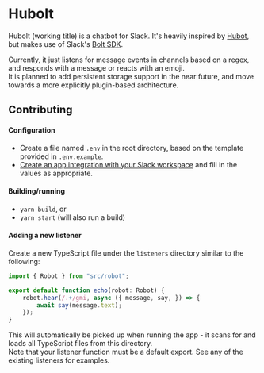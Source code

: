 # Hubolt

Hubolt (working title) is a chatbot for Slack. It's heavily inspired by [Hubot](https://hubot.github.com/), but makes use of Slack's [Bolt SDK](https://github.com/SlackAPI/bolt-js).

Currently, it just listens for message events in channels based on a regex, and responds with a message or reacts with an emoji.  
It is planned to add persistent storage support in the near future, and move towards a more explicitly plugin-based architecture.


## Contributing

#### Configuration

* Create a file named `.env` in the root directory, based on the template provided in `.env.example`.
* [Create an app integration with your Slack workspace](https://api.slack.com/apps) and fill in the values as appropriate.

#### Building/running
* `yarn build`, or
* `yarn start` (will also run a build)

#### Adding a new listener

Create a new TypeScript file under the `listeners` directory similar to the following:

```TypeScript
import { Robot } from "src/robot";

export default function echo(robot: Robot) {
	robot.hear(/.+/gmi, async ({ message, say, }) => {
		await say(message.text);
	});
}
```

This will automatically be picked up when running the app - it scans for and loads all TypeScript files from this directory.  
Note that your listener function must be a default export. See any of the existing listeners for examples.
